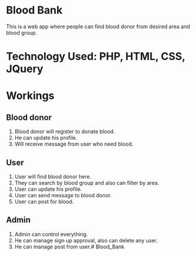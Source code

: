 # Blood Bank
This is a web app where people can find blood donor from desired area and blood group.
# Technology Used: PHP, HTML, CSS, JQuery
# Workings
## Blood donor
1. Blood donor will register to donate blood.
2. He can update his profile.
3. Will receive message from user who need blood.
## User
1. User will find blood donor here.
2. They can search by blood group and also can filter by area.
3. User can update his profile.
4. User can send message to blood donor.
5. User can post for blood.
## Admin
1. Admin can control everything.
2. He can manage sign up approval, also can delete any user.
3. He can manage post from user.# Blood_Bank
